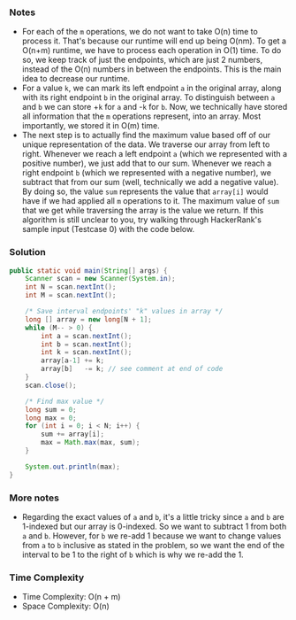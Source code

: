 ### Notes

- For each of the `m` operations, we do not want to take O(n) time to process it. That's because our runtime will end up being O(nm). To get a O(n+m) runtime, we have to process each operation in O(1) time. To do so, we keep track of just the endpoints, which are just 2 numbers, instead of the O(n) numbers in between the endpoints. This is the main idea to decrease our runtime.
- For a value `k`, we can mark its left endpoint `a` in the original array, along with its right endpoint `b` in the original array. To distinguish between `a` and `b` we can store +`k` for `a` and -`k` for `b`. Now, we technically have stored all information that the `m` operations represent, into an array. Most importantly, we stored it in O(m) time.
- The next step is to actually find the maximum value based off of our unique representation of the data. We traverse our array from left to right. Whenever we reach a left endpoint `a` (which we represented with a positive number), we just add that to our sum. Whenever we reach a right endpoint `b` (which we represented with a negative number), we subtract that from our sum (well, technically we add a negative value). By doing so, the value `sum` represents the value that `array[i]` would have if we had applied all `m` operations to it. The maximum value of `sum` that we get while traversing the array is the value we return. If this algorithm is still unclear to you, try walking through HackerRank's sample input (Testcase 0) with the code below.

### Solution

```java
public static void main(String[] args) {
    Scanner scan = new Scanner(System.in);
    int N = scan.nextInt();
    int M = scan.nextInt();

    /* Save interval endpoints' "k" values in array */
    long [] array = new long[N + 1];
    while (M-- > 0) {
        int a = scan.nextInt();
        int b = scan.nextInt();
        int k = scan.nextInt();
        array[a-1] += k;
        array[b]   -= k; // see comment at end of code
    }
    scan.close();

    /* Find max value */
    long sum = 0;
    long max = 0;
    for (int i = 0; i < N; i++) {
        sum += array[i];
        max = Math.max(max, sum);
    }

    System.out.println(max);
}
```

### More notes

- Regarding the exact values of `a` and `b`, it's a little tricky since `a` and `b` are 1-indexed but our array is 0-indexed. So we want to subtract 1 from both `a` and `b`. However, for `b` we re-add 1 because we want to change values from `a` to `b` inclusive as stated in the problem, so we want the end of the interval to be 1 to the right of `b` which is why we re-add the 1.


### Time Complexity

- Time Complexity: O(n + m)
- Space Complexity: O(n)

